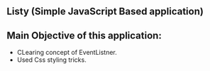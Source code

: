 ## Listy (Simple JavaScript Based application)

## Main Objective of this application:
- CLearing concept of EventListner.
- Used Css styling tricks.
